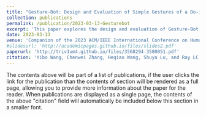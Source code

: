 ```yaml
---
title: "Gesture-Bot: Design and Evaluation of Simple Gestures of a Do-it-yourself Telepresence Robot for Remote Communication"
collection: publications
permalink: /publication/2023-03-13-Gesturebot
excerpt: 'This paper explores the design and evaluation of Gesture-Bot, a DIY telepresence robot that performs simple pan-and-tilt gestures to enhance remote communication by adding a physical element to video chats, finding that while the robot can make conversations more engaging and memorable, improvements in design and control mechanisms are necessary for better effectiveness.'
date: 2023-03-13
venue: 'Companion of the 2023 ACM/IEEE International Conference on Human-Robot Interaction'
#slidesurl: 'http://academicpages.github.io/files/slides2.pdf'
paperurl: 'http://triv1um4.github.io/files/3568294.3580051.pdf'
citation: 'Yibo Wang, Chenwei Zhang, Heqiao Wang, Shuya Lu, and Ray LC. 2023. Gesture-Bot: Design and Evaluation of Simple Gestures of a Do-it-yourself Telepresence Robot for Remote Communication. In Companion of the 2023 ACM/IEEE International Conference on Human-Robot Interaction (HRI '23). Association for Computing Machinery, New York, NY, USA, 102–106. https://doi.org/10.1145/3568294.3580051'
---
```


The contents above will be part of a list of publications, if the user clicks the link for the publication than the contents of section will be rendered as a full page, allowing you to provide more information about the paper for the reader. When publications are displayed as a single page, the contents of the above "citation" field will automatically be included below this section in a smaller font.